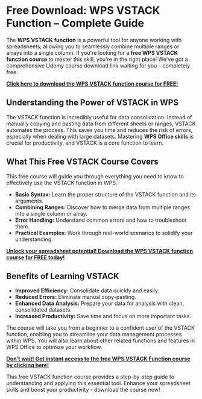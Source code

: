 # Free Download: WPS VSTACK Function – Complete Guide

The **WPS VSTACK function** is a powerful tool for anyone working with spreadsheets, allowing you to seamlessly combine multiple ranges or arrays into a single column. If you're looking for a **free WPS VSTACK function course** to master this skill, you're in the right place! We've got a comprehensive Udemy course download link waiting for you – completely free.

[**Click here to download the WPS VSTACK function course for FREE!**](https://udemywork.com/wps-vstack-function)

## Understanding the Power of VSTACK in WPS

The VSTACK function is incredibly useful for data consolidation. Instead of manually copying and pasting data from different sheets or ranges, VSTACK automates the process. This saves you time and reduces the risk of errors, especially when dealing with large datasets. Mastering **WPS Office skills** is crucial for productivity, and VSTACK is a core function to learn.

## What This Free VSTACK Course Covers

This free course will guide you through everything you need to know to effectively use the VSTACK function in WPS.

*   **Basic Syntax:** Learn the proper structure of the VSTACK function and its arguments.
*   **Combining Ranges:**  Discover how to merge data from multiple ranges into a single column or array.
*   **Error Handling:** Understand common errors and how to troubleshoot them.
*   **Practical Examples:** Work through real-world scenarios to solidify your understanding.

[**Unlock your spreadsheet potential! Download the WPS VSTACK function course for FREE today!**](https://udemywork.com/wps-vstack-function)

## Benefits of Learning VSTACK

*   **Improved Efficiency:**  Consolidate data quickly and easily.
*   **Reduced Errors:**  Eliminate manual copy-pasting.
*   **Enhanced Data Analysis:**  Prepare your data for analysis with clean, consolidated datasets.
*   **Increased Productivity:**  Save time and focus on more important tasks.

The course will take you from a beginner to a confident user of the VSTACK function, enabling you to streamline your data management processes within WPS. You will also learn about other related functions and features in WPS Office to optimize your workflow.

[**Don’t wait! Get instant access to the free WPS VSTACK Function course by clicking here!**](https://udemywork.com/wps-vstack-function)

This free VSTACK function course provides a step-by-step guide to understanding and applying this essential tool. Enhance your spreadsheet skills and boost your productivity - download the course now!
